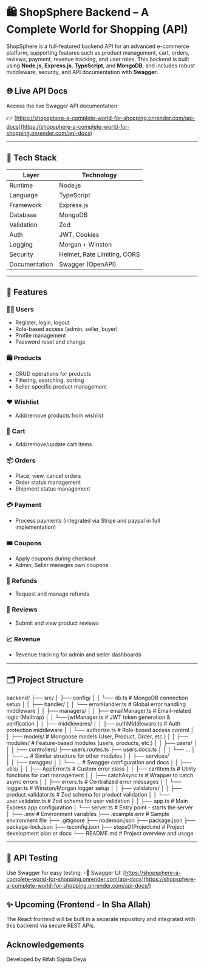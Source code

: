 # 🛍️ ShopSphere Backend – A Complete World for Shopping (API)

ShopSphere is a full-featured backend API for an advanced e-commerce platform, supporting features such as product management, cart, orders, reviews, payment, revenue tracking, and user roles. This backend is built using **Node.js**, **Express.js**, **TypeScript**, and **MongoDB**, and includes robust middleware, security, and API documentation with **Swagger**.

## 🌐 Live API Docs

Access the live Swagger API documentation:

👉 [https://shopsphere-a-complete-world-for-shopping.onrender.com/api-docs](https://shopsphere-a-complete-world-for-shopping.onrender.com/api-docs)

---

## 🧰 Tech Stack

| Layer        | Technology         |
|--------------|--------------------|
| Runtime      | Node.js            |
| Language     | TypeScript         |
| Framework    | Express.js         |
| Database     | MongoDB            |
| Validation   | Zod                |
| Auth         | JWT, Cookies       |
| Logging      | Morgan + Winston   |
| Security     | Helmet, Rate Limiting, CORS |
| Documentation| Swagger (OpenAPI)  |

---

## 🚀 Features

### 🧑‍💻 Users
- Register, login, logout
- Role-based access (admin, seller, buyer)
- Profile management
- Password reset and change

### 🛍️ Products
- CRUD operations for products
- Filtering, searching, sorting
- Seller-specific product management

### ❤️ Wishlist
- Add/remove products from wishlist

### 🛒 Cart
- Add/remove/update cart items

### 📦 Orders
- Place, view, cancel orders
- Order status management
- Shipment status management 

### 💳 Payment
- Process payments (integrated via Stripe and paypal in full implementation)

### 🎟️ Coupons
- Apply coupons during checkout
- Admin, Seller manages own coupons

### 🔁 Refunds
- Request and manage refunds

### 🌟 Reviews
- Submit and view product reviews

### 📈 Revenue
- Revenue tracking for admin and seller dashboards

---

## 🗂️ Project Structure

backend/
├── src/
│   ├── config/
│   │   └── db.ts                   # MongoDB connection setup
│
│   ├── handler/
│   │   └── errorHandler.ts        # Global error handling middleware
│
│   ├── managers/
│   │   ├── emailManager.ts        # Email-related logic (Mailtrap)
│   │   └── jwtManager.ts          # JWT token generation & verification
│
│   ├── middlewares/
│   │   ├── authMiddleware.ts      # Auth protection middleware
│   │   └── authorize.ts           # Role-based access control
│
│   ├── models/                    # Mongoose models (User, Product, Order, etc.)
│
│   ├── modules/                   # Feature-based modules (users, products, etc.)
│   │   ├── users/
│   │   │   ├── controllers/
            ├── users.routes.ts
            ├── users.docs.ts
│   │   │   └── ...
│   │   └── ...                    # Similar structure for other modules
│
│   ├── services/                  
│
│   ├── swagger/
│   │   └── ...                    # Swagger configuration and docs
│
│   ├── utils/
│   │   ├── AppError.ts            # Custom error class
│   │   ├── cartItem.ts            # Utility functions for cart management
│   │   ├── catchAsync.ts          # Wrapper to catch async errors
│   │   ├── errors.ts              # Centralized error messages
│   │   └── logger.ts              # Winston/Morgan logger setup
│
│   ├── validators/
│   │   ├── product.validator.ts   # Zod schema for product validation
│   │   └── user.validator.ts      # Zod schema for user validation
│
│   ├── app.ts                     # Main Express app configuration
│   └── server.ts                  # Entry point - starts the server
│
├── .env                           # Environment variables
├── .example.env                   # Sample environment file
├── .gitignore
├── nodemon.json
├── package.json
├── package-lock.json
├── tsconfig.json
├── stepsOfProject.md              # Project development plan or docs
└── README.md                      # Project overview and usage

---

## 🧪 API Testing
Use Swagger for easy testing:
-📄 Swagger UI: [https://shopsphere-a-complete-world-for-shopping.onrender.com/api-docs](https://shopsphere-a-complete-world-for-shopping.onrender.com/api-docs/)


## ✨ Upcoming (Frontend - In Sha Allah)
The React frontend will be built in a separate repository and integrated with this backend via secure REST APIs.

## Acknowledgements
Developed by Rifah Sajida Deya
